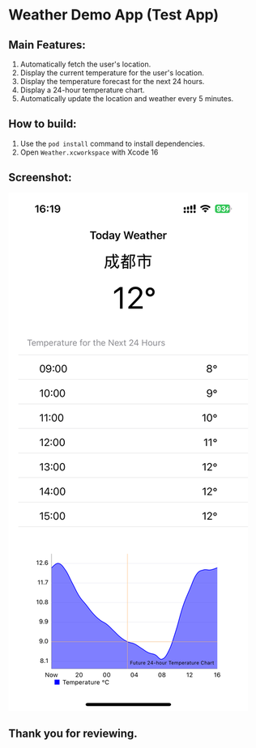 # Weather Demo App (Test App)

## Main Features:
1. Automatically fetch the user's location.
2. Display the current temperature for the user's location.
3. Display the temperature forecast for the next 24 hours.
4. Display a 24-hour temperature chart.
5. Automatically update the location and weather every 5 minutes.


## How to build:
1. Use the `pod install` command to install dependencies.
2. Open `Weather.xcworkspace` with Xcode 16

## Screenshot:
![Alt text](./screenshot/1.png)


## Thank you for reviewing.

